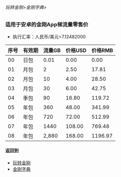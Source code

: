 ###### 玩转金刚>金刚字典>


### 适用于安卓的金刚App梯流量零售价

- 执行汇率：人民币/美元=7.12482000

|序号|有效期|流量GB|价格USD|价格RMB|
|------| ------| ------| ------|------| 
|00|日包| 0.01|0.00|0.00| 
|01|月包| 2|2.50|17.81|
|02|月包|10|4.00|28.50| 
|03|月包|30|6.00|42.75| 
|04|季包|90|16.80|119.72| 
|05|年包|360|48.00|341.99|
|06|年包|720|72.00|512.99|
|07|年包|1440|108.00|769.48|
|08|年包|2,880|168.00|1196.97|



#### 返回到
- [玩转金刚](https://github.com/a2zitpro/web/blob/master/LadderFree/A.md)
- [金刚字典](https://github.com/a2zitpro/web/blob/master/LadderFree/kkDictionary/KKDictionary.md)
